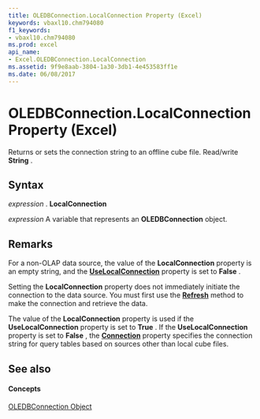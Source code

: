 ```yaml
---
title: OLEDBConnection.LocalConnection Property (Excel)
keywords: vbaxl10.chm794080
f1_keywords:
- vbaxl10.chm794080
ms.prod: excel
api_name:
- Excel.OLEDBConnection.LocalConnection
ms.assetid: 9f9e8aab-3804-1a30-3db1-4e453583ff1e
ms.date: 06/08/2017
---
```



# OLEDBConnection.LocalConnection Property (Excel)

Returns or sets the connection string to an offline cube file. Read/write **String** .


## Syntax

 _expression_ . **LocalConnection**

 _expression_ A variable that represents an **OLEDBConnection** object.


## Remarks

For a non-OLAP data source, the value of the **LocalConnection** property is an empty string, and the **[UseLocalConnection](oledbconnection-uselocalconnection-property-excel.md)** property is set to **False** .

Setting the **LocalConnection** property does not immediately initiate the connection to the data source. You must first use the **[Refresh](oledbconnection-refresh-method-excel.md)** method to make the connection and retrieve the data.

The value of the **LocalConnection** property is used if the **UseLocalConnection** property is set to **True** . If the **UseLocalConnection** property is set to **False** , the **[Connection](oledbconnection-connection-property-excel.md)** property specifies the connection string for query tables based on sources other than local cube files.


## See also


#### Concepts


[OLEDBConnection Object](oledbconnection-object-excel.md)

